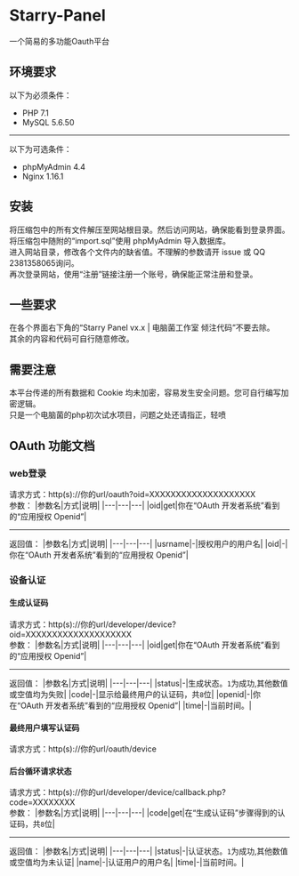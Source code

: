 # Starry-Panel
一个简易的多功能Oauth平台<br>
## 环境要求
以下为必须条件：<br>
- PHP 7.1
- MySQL 5.6.50
- - -
以下为可选条件：<br>
- phpMyAdmin 4.4
- Nginx 1.16.1
## 安装
将压缩包中的所有文件解压至网站根目录。然后访问网站，确保能看到登录界面。<br>
将压缩包中随附的“import.sql”使用 phpMyAdmin 导入数据库。<br>
进入网站目录，修改各个文件内的缺省值。不理解的参数请开 issue 或 QQ 2381358065询问。<br>
再次登录网站，使用“注册”链接注册一个账号，确保能正常注册和登录。
## 一些要求
在各个界面右下角的“Starry Panel vx.x | 电脑菌工作室 倾注代码”不要去除。<br>
其余的内容和代码可自行随意修改。
## 需要注意
本平台传递的所有数据和 Cookie 均未加密，容易发生安全问题。您可自行编写加密逻辑。<br>
只是一个电脑菌的php初次试水项目，问题之处还请指正，轻喷
## OAuth 功能文档
### web登录
请求方式：http(s)://你的url/oauth?oid=XXXXXXXXXXXXXXXXXXXX<br>
参数：
|参数名|方式|说明|
|---|---|---|
|oid|get|你在“OAuth 开发者系统”看到的“应用授权 Openid”|
- - -
返回值：
|参数名|方式|说明|
|---|---|---|
|usrname|-|授权用户的用户名|
|oid|-|你在“OAuth 开发者系统”看到的“应用授权 Openid”|
### 设备认证
#### 生成认证码
请求方式：http(s)://你的url/developer/device?oid=XXXXXXXXXXXXXXXXXXXX<br>
参数：
|参数名|方式|说明|
|---|---|---|
|oid|get|你在“OAuth 开发者系统”看到的“应用授权 Openid”|
- - -
返回值：
|参数名|方式|说明|
|---|---|---|
|status|-|生成状态。`1`为成功,其他数值或空值均为失败|
|code|-|显示给最终用户的认证码，共`8`位|
|openid|-|你在“OAuth 开发者系统”看到的“应用授权 Openid”|
|time|-|当前时间。|
#### 最终用户填写认证码
请求方式：http(s)://你的url/oauth/device<br>
#### 后台循环请求状态
请求方式：http(s)://你的url/developer/device/callback.php?code=XXXXXXXX<br>
参数：
|参数名|方式|说明|
|---|---|---|
|code|get|在“生成认证码”步骤得到的认证码，共`8`位|
- - -
返回值：
|参数名|方式|说明|
|---|---|---|
|status|-|认证状态。`1`为成功,其他数值或空值均为未认证|
|name|-|认证用户的用户名|
|time|-|当前时间。|
